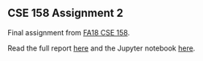 ## CSE 158 Assignment 2

Final assignment from [FA18 CSE 158](https://cseweb.ucsd.edu/classes/fa18/cse158-a/).

Read the full report [here](https://github.com/sumeet-bansal/cse158-a2/blob/master/report.pdf) and the Jupyter notebook [here](https://github.com/sumeet-bansal/cse158-a2/blob/master/cse158-a2.ipynb).
